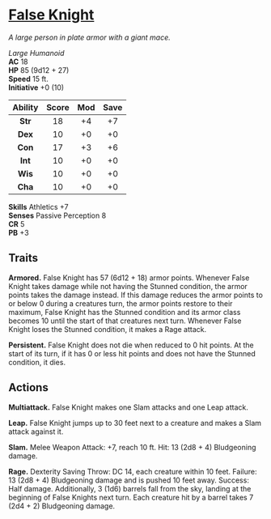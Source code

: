 # [False Knight](https://hollowknight.wiki/w/False_Knight)

*A large person in plate armor with a giant mace.*

*Large Humanoid*  
**AC** 18  
**HP** 85 (9d12 + 27)  
**Speed** 15 ft.  
**Initiative** +0 (10)  

| Ability | Score | Mod | Save |
|:-------:|:-----:|:---:|:----:|
| **Str** | 18    | +4  | +7   |
| **Dex** | 10    | +0  | +0   |
| **Con** | 17    | +3  | +6   |
| **Int** | 10    | +0  | +0   |
| **Wis** | 10    | +0  | +0   |
| **Cha** | 10    | +0  | +0   |

**Skills** Athletics +7  
**Senses** Passive Perception 8  
**CR** 5  
**PB** +3  

## Traits

**Armored.** False Knight has 57 (6d12 + 18) armor points. Whenever False Knight takes damage while not having the Stunned condition, the armor points takes the damage instead. If this damage reduces the armor points to or below 0 during a creatures turn, the armor points restore to their maximum, False Knight has the Stunned condition and its armor class becomes 10 until the start of that creatures next turn. Whenever False Knight loses the Stunned condition, it makes a Rage attack.

**Persistent.** False Knight does not die when reduced to 0 hit points. At the start of its turn, if it has 0 or less hit points and does not have the Stunned condition, it dies.

## Actions

**Multiattack.** False Knight makes one Slam attacks and one Leap attack.

**Leap.** False Knight jumps up to 30 feet next to a creature and makes a Slam attack against it.

**Slam.** Melee Weapon Attack: +7, reach 10 ft. Hit: 13 (2d8 + 4) Bludgeoning damage.

**Rage.** Dexterity Saving Throw: DC 14, each creature within 10 feet. Failure: 13 (2d8 + 4) Bludgeoning damage and is pushed 10 feet away. Success: Half damage. Additionally, 3 (1d6) barrels fall from the sky, landing at the beginning of False Knights next turn. Each creature hit by a barrel takes 7 (2d4 + 2) Bludgeoning damage.
